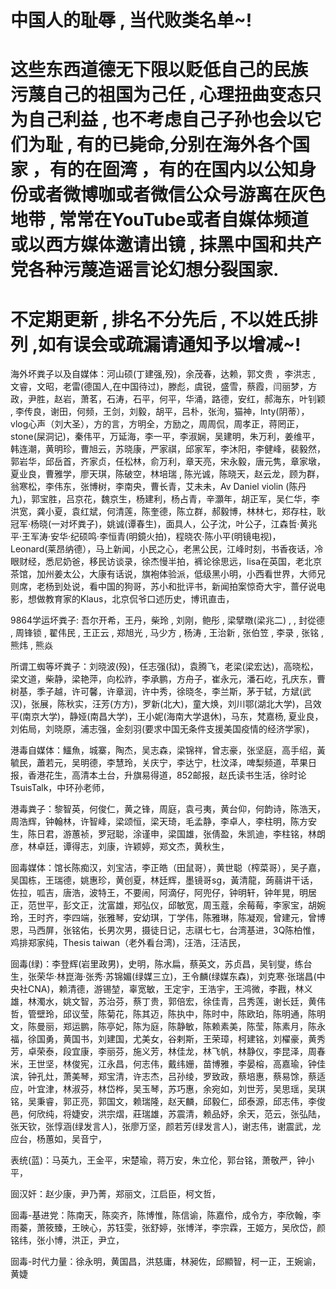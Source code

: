 # 中国人的耻辱 , 当代败类名单~!
# 这些东西道德无下限以贬低自己的民族 污蔑自己的祖国为己任 , 心理扭曲变态只为自己利益 , 也不考虑自己子孙也会以它们为耻 , 有的已毙命,分别在海外各个国家 ，有的在囼湾 ，有的在国内以公知身份或者微博咖或者微信公众号游离在灰色地带 , 常常在YouTube或者自媒体频道或以西方媒体邀请出镜 , 抹黑中国和共产党各种污蔑造谣言论幻想分裂国家.
# 不定期更新 , 排名不分先后 , 不以姓氏排列 ,如有误会或疏漏请通知予以增减~!

海外坏粪子以及自媒体：河山硕(丁建强,殁)，余茂春，达赖，郭文贵 ，李洪志 , 文睿，文昭，老雷(德国人,在中国待过)，滕彪，虞锐，盛雪，蔡霞，闫丽梦，方政，尹胜，赵岩，萧茗，石涛，石平，何平，华涌，路德，安红，郝海东，叶钊颖 , 李传良，谢田，何频，王剑，刘毅，胡平，吕朴，张洵，猫神，lnty(阴蒂），vlog心声（刘大圣），方的言，方明全，方励之，周周侃，周孝正，蒋罔正，stone(屎洞记)，秦伟平，万延海，李一平，李淑娴，吴建明，朱万利，姜维平，韩连潮，黄明珍，曹旭云，苏晓康，严家祺，邱家军，李沐阳，李健峰，裴毅然，郭岩华，邱岳首，齐家贞，任松林，俞万利，章天亮，宋永毅，唐元隽，章家墩，夏业良，曹雅学，廖天琪，陈破空，林培瑞 , 陈光诚，陈晓天，赵云龙，顾为群，翁寒松，李伟东，张博树，李南央，曹长青，艾未未，Av Daniel violin (陈丹九)，郭宝胜，吕京花，魏京生，杨建利，杨占青，辛灝年，胡正军，吴仁华，李洪宽，龚小夏，袁红斌，何清莲，陈奎德，陈立群，郝毅博，林林七，郑存柱，耿冠军·杨晓(一对坏粪子)，姚诚(谭春生)，面具人，公子沈，叶公子，江森哲·黄兆平·王军涛·安华·纪硕鸣·李恒青(明鏡火拍)，程晓农·陈小平(明镜电视)，Leonard(莱昂纳德），马上新闻，小民之心，老黑公民，江峰时刻，书香夜话，冷眼财经，悉尼奶爸，移民访谈录，徐杰慢半拍，裤论徐思远，lisa在英国，老北京茶馆，加州姜太公，大康有话说，旗袍体验派，低级黑小明，小西看世界，大师兄则席，老杨到处说，看中国的狗哥，苏小和批评书，新闻拍案惊奇大宇，蔷仔说电影，想做教育家的Klaus，北京侃爷口述历史，博讯直击，

9864学运坏粪子: 吾尔开希，王丹，柴玲 , 刘刚，鲍彤  , 梁擘暾(梁兆二) , , 封從德 , 周锋锁 , 翟伟民 , 王正云 , 郑旭光 , 马少方 , 杨涛 , 王治新 , 张伯笠 , 李录 , 张铭 , 熊炜 , 熊焱

所谓工蜘等坏粪子：刘晓波(殁)，任志强(狱)，袁腾飞，老梁(梁宏达)，高晓松，梁文道，柴静，梁艳萍，向松祚，李承鹏，方舟子，崔永元，潘石屹，孔庆东，曹树基，季子越，许可馨，许章润，许中秀，徐晓冬，李兰斯，茅于轼，方斌(武汉)，张展，陈秋实，汪芳(方方)，罗新(北大)，童大焕，刘川鄂(湖北大学)，吕效平(南京大学)，静娅(南昌大学)，王小妮(海南大学退休)，马东，梵嘉杨, 夏业良，刘佑局，刘晓原，浦志强，金刻羽(要求中国无条件支援美国疫情的经济学家)，

港毒自媒体：鱷魚，城寨，陶杰，吴志森，梁锦祥，曾志豪，张坚庭，高手绍，黃毓民，蕭若元，吴明德，李慧玲，关庆宁，李达宁，杜汶泽，啤梨频道，苹果日报，香港花生，高清本土台，升旗易得道，852邮报，赵氏读书生活，徐时论TsuisTalk，中环孙老师，

港毒粪子：黎智英，何俊仁，黄之锋，周庭，袁弓夷，黄台仰，何韵诗，陈浩天，周浩辉，钟翰林，许智峰，梁颂恒，梁天琦，毛孟静，李卓人，李柱明，陈方安生，陈日君，游蕙祯，罗冠聪，涂谨申，梁国雄，张倩盈，朱凯迪，李柱铭，林朗彦，林卓廷，谭得志，刘康，许颖婷，郑文杰，黄秋生，

囼毒媒体：馆长陈痴汉，刘宝洁，李正皓（田鼠哥），黄世聪（榨菜哥），吴子嘉，吴国栋，王瑞德，姚惠珍，黄创夏，林廷辉，墨镜哥sg，黃清龍，蒟蒻讲干话，佐拉，呱吉，唐浩，波特王，不要闹，阿滴仔，阿兜仔，钟明轩，钟年晃，明居正，范世平，彭文正，沈富雄，郑弘仪，邱敏宽，周玉蔻，余莓莓，李家宝，胡婉玲，王时齐，李四端，张雅琴，安幼琪，丁学伟，陈雅琳，陈凝观，曾建元，曾博恩，马西屏，张铭佑，长男次男，摄徒日记，志祺七七，台湾基进，3Q陈柏惟，鸡排郑家纯，Thesis taiwan（老外看台湾)，汪浩，汪洁民，

囼毒(绿)：李登辉(岩里政男)，史明，陈水扁，蔡英文，苏贞昌，吴钊燮，练台生，张荣华·林崑海·张秀·苏锦媚(绿媒三立)，王令麟(绿媒东森)，刘克寒·张瑞昌(中央社CNA)，赖清德，游锡堃，辜宽敏，王定宇，王浩宇，王鸿微，李戡，林义雄，林濁水，姚文智，苏治芬，蔡丁贵，郭倍宏，徐佳青，吕秀莲，谢长廷，黄伟哲，管壁玲，邱议莹，陈菊花，陈其迈，陈执中，陈时中，陈欧珀，陈明通，陈明文，陈曼丽，郑运鹏，陈亭妃，陈为庭，陈静敏，陈赖素美，陈莹，陈素月，陈永福，徐国勇，黄国书，刘建国，尤美女，谷剌斯，王荣璋，柯建铭，刘櫂豪，黄秀芳，卓荣泰，段宜康，李丽芬，施义芳，林佳龙，林飞帆，林静仪，李昆泽，周春米，王世坚，林俊宪，江永昌，何志伟，戴纬姗，苗博雅，李晏榕，高嘉瑜，钟佳滨，钟孔灶，萧美琴，郑宝清，许志杰，吕孙绫，罗致政，蔡培惠，蔡易馀，蔡适应，叶宜津，林淑芬，林岱桦，吴玉琴，苏巧惠，余宛如，刘世芳，吴思瑶，吴琪铭，吴秉睿，郭正亮，郭国文，赖瑞隆，赵天麟，邱毅仁，邱泰源，邱志伟，李俊邑，何欣纯，将婕安，洪宗熠，莊瑞雄，苏震清，赖品妤，余天，范云，张弘陆，张天钦，张惇涵(绿发言人)，张廖万坚，颜若芳(绿发言人)，谢志伟，谢震武，龙应台，杨蕙如，吴音宁，

表统(蓝)：马英九，王金平，宋楚瑜，蒋万安，朱立伦，郭台铭，萧敬严，钟小平，

囼汉奸：赵少康，尹乃菁，郑丽文，江启臣，柯文哲，

囼毒-基进党：陈南天，陈奕齐，陈博惟，陈信谕，陈嘉伶，成令方，李欣翰，李雨蓁，萧筱臻，王映心，苏钰雯，张舒婷，张博洋，李宗霖，王姬方，吴欣岱，颜铭纬，张小博，洪正，尹立，

囼毒-时代力量：徐永明，黄国昌，洪慈庸，林昶佐，邱顯智，柯一正，王婉谕，黄婕
